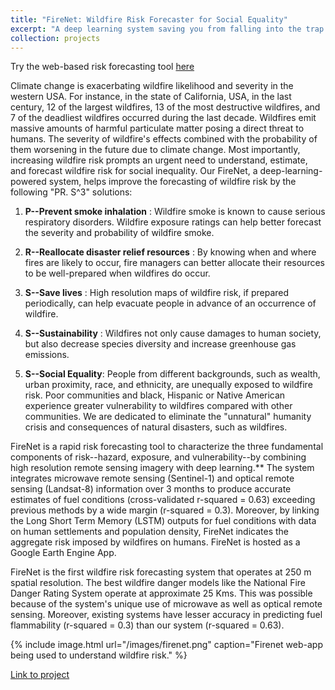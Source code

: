 ```yaml
---
title: "FireNet: Wildfire Risk Forecaster for Social Equality"
excerpt: "A deep learning system saving you from falling into the trap of wildfire risk and social inequality <br/><img src='/images/firenet.png'>"
collection: projects
---
```


Try the web-based risk forecasting tool <a href="https://kkraoj.users.earthengine.app/view/wildfire-danger" target="_blank">here</a>

Climate change is exacerbating wildfire likelihood and severity in the western USA. For instance, in the state of California, USA, in the last century, 12 of the largest wildfires, 13 of the most destructive wildfires, and 7 of the deadliest wildfires occurred during the last decade. Wildfires emit massive amounts of harmful particulate matter posing a direct threat to humans. The severity of wildfire's effects combined with the probability of them worsening in the future due to climate change. Most importantly, increasing wildfire risk prompts an urgent need to understand, estimate, and forecast wildfire risk for social inequality. Our FireNet, a deep-learning-powered system, helps improve the forecasting of wildfire risk by the following "PR. S^3" solutions:

1. **P--Prevent smoke inhalation** : Wildfire smoke is known to cause serious respiratory disorders. Wildfire exposure ratings can help better forecast the severity and probability of wildfire smoke.

2. **R--Reallocate disaster relief resources** : By knowing when and where fires are likely to occur, fire managers can better allocate their resources to be well-prepared when wildfires do occur.

3. **S--Save lives** : High resolution maps of wildfire risk, if prepared periodically, can help evacuate people in advance of an occurrence of wildfire.

4. **S--Sustainability** : Wildfires not only cause damages to human society, but also decrease species diversity and increase greenhouse gas emissions. 

5. **S--Social Equality**: People from different backgrounds, such as wealth, urban proximity, race, and ethnicity, are unequally exposed to wildfire risk. Poor communities and black, Hispanic or Native American experience greater vulnerability to wildfires compared with other communities. We are dedicated to eliminate the "unnatural" humanity crisis and consequences of natural disasters, such as wildfires. 

FireNet is a rapid risk forecasting tool to characterize the three fundamental components of risk--hazard, exposure, and vulnerability--by combining high resolution remote sensing imagery with deep learning.** The system integrates microwave remote sensing (Sentinel-1) and optical remote sensing (Landsat-8) information over 3 months to produce accurate estimates of fuel conditions (cross-validated r-squared = 0.63) exceeding previous methods by a wide margin (r-squared = 0.3). Moreover, by linking the Long Short Term Memory (LSTM) outputs for fuel conditions with data on human settlements and population density, FireNet indicates the aggregate risk imposed by wildfires on humans. FireNet is hosted as a Google Earth Engine App.

FireNet is the first wildfire risk forecasting system that operates at 250 m spatial resolution. The best wildfire danger models like the National Fire Danger Rating System operate at approximate 25 Kms. This was possible because of the system's unique use of microwave as well as optical remote sensing. Moreover, existing systems have lesser accuracy in predicting fuel flammability (r-squared = 0.3) than our system (r-squared = 0.63). 


{% include image.html url="/images/firenet.png" caption="Firenet web-app being used to understand wildfire risk." %}

<a href="https://devpost.com/software/wildfire-risk-treehacks" target="_blank">Link to project</a>

